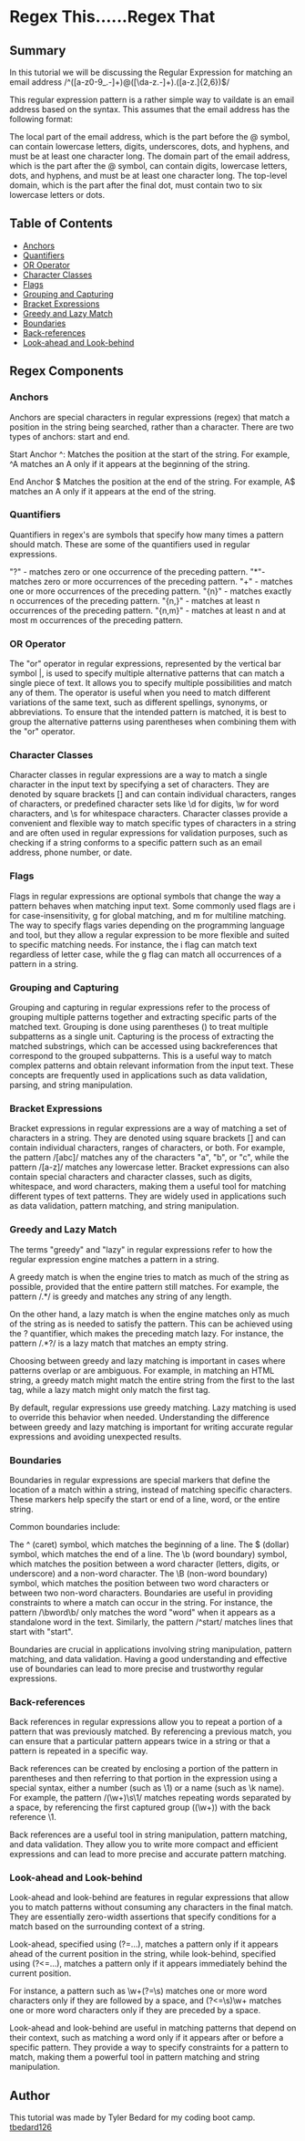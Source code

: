 # Regex This......Regex That

## Summary

In this tutorial we will be discussing the Regular Expression for matching an email address
/^([a-z0-9_\.-]+)@([\da-z\.-]+)\.([a-z\.]{2,6})$/

This regular expression pattern is a rather simple way to vaildate is an email address based on the syntax. This assumes that the email address has the following format:

The local part of the email address, which is the part before the @ symbol, can contain lowercase letters, digits, underscores, dots, and hyphens, and must be at least one character long.
The domain part of the email address, which is the part after the @ symbol, can contain digits, lowercase letters, dots, and hyphens, and must be at least one character long.
The top-level domain, which is the part after the final dot, must contain two to six lowercase letters or dots.

## Table of Contents

- [Anchors](#anchors)
- [Quantifiers](#quantifiers)
- [OR Operator](#or-operator)
- [Character Classes](#character-classes)
- [Flags](#flags)
- [Grouping and Capturing](#grouping-and-capturing)
- [Bracket Expressions](#bracket-expressions)
- [Greedy and Lazy Match](#greedy-and-lazy-match)
- [Boundaries](#boundaries)
- [Back-references](#back-references)
- [Look-ahead and Look-behind](#look-ahead-and-look-behind)

## Regex Components

### Anchors

Anchors are special characters in regular expressions (regex) that match a position in the string being searched, rather than a character. There are two types of anchors: start and end.

Start Anchor ^: Matches the position at the start of the string. For example, ^A matches an A only if it appears at the beginning of the string.

End Anchor $ Matches the position at the end of the string. For example, A$ matches an A only if it appears at the end of the string.

### Quantifiers

Quantifiers in regex's are symbols that specify how many times a pattern should match. These are some of the quantifiers used in regular expressions.

"?" - matches zero or one occurrence of the preceding pattern.
"\*"- matches zero or more occurrences of the preceding pattern.
"+" - matches one or more occurrences of the preceding pattern.
"{n}" - matches exactly n occurrences of the preceding pattern.
"{n,}" - matches at least n occurrences of the preceding pattern.
"{n,m}" - matches at least n and at most m occurrences of the preceding pattern.

### OR Operator

The "or" operator in regular expressions, represented by the vertical bar symbol |, is used to specify multiple alternative patterns that can match a single piece of text. It allows you to specify multiple possibilities and match any of them. The operator is useful when you need to match different variations of the same text, such as different spellings, synonyms, or abbreviations. To ensure that the intended pattern is matched, it is best to group the alternative patterns using parentheses when combining them with the "or" operator.

### Character Classes

Character classes in regular expressions are a way to match a single character in the input text by specifying a set of characters. They are denoted by square brackets [] and can contain individual characters, ranges of characters, or predefined character sets like \d for digits, \w for word characters, and \s for whitespace characters. Character classes provide a convenient and flexible way to match specific types of characters in a string and are often used in regular expressions for validation purposes, such as checking if a string conforms to a specific pattern such as an email address, phone number, or date.

### Flags

Flags in regular expressions are optional symbols that change the way a pattern behaves when matching input text. Some commonly used flags are i for case-insensitivity, g for global matching, and m for multiline matching. The way to specify flags varies depending on the programming language and tool, but they allow a regular expression to be more flexible and suited to specific matching needs. For instance, the i flag can match text regardless of letter case, while the g flag can match all occurrences of a pattern in a string.

### Grouping and Capturing

Grouping and capturing in regular expressions refer to the process of grouping multiple patterns together and extracting specific parts of the matched text. Grouping is done using parentheses () to treat multiple subpatterns as a single unit. Capturing is the process of extracting the matched substrings, which can be accessed using backreferences that correspond to the grouped subpatterns. This is a useful way to match complex patterns and obtain relevant information from the input text. These concepts are frequently used in applications such as data validation, parsing, and string manipulation.

### Bracket Expressions

Bracket expressions in regular expressions are a way of matching a set of characters in a string. They are denoted using square brackets [] and can contain individual characters, ranges of characters, or both. For example, the pattern /[abc]/ matches any of the characters "a", "b", or "c", while the pattern /[a-z]/ matches any lowercase letter. Bracket expressions can also contain special characters and character classes, such as digits, whitespace, and word characters, making them a useful tool for matching different types of text patterns. They are widely used in applications such as data validation, pattern matching, and string manipulation.

### Greedy and Lazy Match

The terms "greedy" and "lazy" in regular expressions refer to how the regular expression engine matches a pattern in a string.

A greedy match is when the engine tries to match as much of the string as possible, provided that the entire pattern still matches. For example, the pattern /.\*/ is greedy and matches any string of any length.

On the other hand, a lazy match is when the engine matches only as much of the string as is needed to satisfy the pattern. This can be achieved using the ? quantifier, which makes the preceding match lazy. For instance, the pattern /.\*?/ is a lazy match that matches an empty string.

Choosing between greedy and lazy matching is important in cases where patterns overlap or are ambiguous. For example, in matching an HTML string, a greedy match might match the entire string from the first to the last tag, while a lazy match might only match the first tag.

By default, regular expressions use greedy matching. Lazy matching is used to override this behavior when needed. Understanding the difference between greedy and lazy matching is important for writing accurate regular expressions and avoiding unexpected results.

### Boundaries

Boundaries in regular expressions are special markers that define the location of a match within a string, instead of matching specific characters. These markers help specify the start or end of a line, word, or the entire string.

Common boundaries include:

The ^ (caret) symbol, which matches the beginning of a line.
The $ (dollar) symbol, which matches the end of a line.
The \b (word boundary) symbol, which matches the position between a word character (letters, digits, or underscore) and a non-word character.
The \B (non-word boundary) symbol, which matches the position between two word characters or between two non-word characters.
Boundaries are useful in providing constraints to where a match can occur in the string. For instance, the pattern /\bword\b/ only matches the word "word" when it appears as a standalone word in the text. Similarly, the pattern /^start/ matches lines that start with "start".

Boundaries are crucial in applications involving string manipulation, pattern matching, and data validation. Having a good understanding and effective use of boundaries can lead to more precise and trustworthy regular expressions.

### Back-references

Back references in regular expressions allow you to repeat a portion of a pattern that was previously matched. By referencing a previous match, you can ensure that a particular pattern appears twice in a string or that a pattern is repeated in a specific way.

Back references can be created by enclosing a portion of the pattern in parentheses and then referring to that portion in the expression using a special syntax, either a number (such as \1) or a name (such as \k name). For example, the pattern /(\w+)\s\1/ matches repeating words separated by a space, by referencing the first captured group ((\w+)) with the back reference \1.

Back references are a useful tool in string manipulation, pattern matching, and data validation. They allow you to write more compact and efficient expressions and can lead to more precise and accurate pattern matching.

### Look-ahead and Look-behind

Look-ahead and look-behind are features in regular expressions that allow you to match patterns without consuming any characters in the final match. They are essentially zero-width assertions that specify conditions for a match based on the surrounding context of a string.

Look-ahead, specified using (?=...), matches a pattern only if it appears ahead of the current position in the string, while look-behind, specified using (?<=...), matches a pattern only if it appears immediately behind the current position.

For instance, a pattern such as \w+(?=\s) matches one or more word characters only if they are followed by a space, and (?<=\s)\w+ matches one or more word characters only if they are preceded by a space.

Look-ahead and look-behind are useful in matching patterns that depend on their context, such as matching a word only if it appears after or before a specific pattern. They provide a way to specify constraints for a pattern to match, making them a powerful tool in pattern matching and string manipulation.

## Author

This tutorial was made by Tyler Bedard for my coding boot camp.
[tbedard126](https://github.com/tbedard126)
